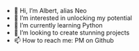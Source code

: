 - 👋 Hi, I’m Albert, alias Neo
- 👀 I’m interested in unlocking my potential
- 🌱 I’m currently learning Python
- 💞️ I’m looking to create stunning projects
- 📫 How to reach me: PM on Github

<!---
Neo802/Neo802 is a ✨ special ✨ repository because its `README.md` (this file) appears on your GitHub profile.
You can click the Preview link to take a look at your changes.
--->
